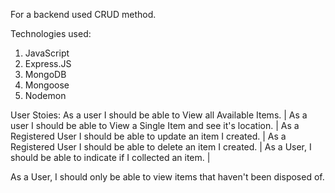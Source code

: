 For a backend used CRUD method. 

Technologies used:
1. JavaScript
2. Express.JS
3. MongoDB
4. Mongoose
6. Nodemon

User Stoies: 
As a user I should be able to View all Available Items.
|
As a user I should be able to View a Single Item and see it's location.
|
As a Registered User I should be able to update an item I created.
|
As a Registered User I should be able to delete an item I created.
|
As a User, I should be able to indicate if I collected an item.
|

As a User, I should only be able to view items that haven't been disposed of.

